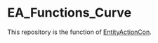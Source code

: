 # EA_Functions_Curve

This repository is the function of [EntityActionCon](https://github.com/kuritaro1122/EntityActionCon/).

